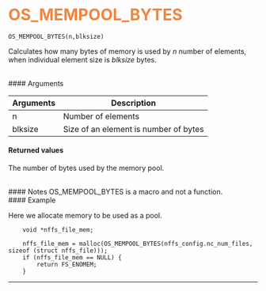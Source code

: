 ## <font color="#F2853F" style="font-size:24pt">OS_MEMPOOL_BYTES</font>

```no-highlight
OS_MEMPOOL_BYTES(n,blksize)
```

Calculates how many bytes of memory is used by *n* number of elements, when individual element size is *blksize* bytes.

<br>
#### Arguments

| Arguments | Description |
|-----------|-------------|
| n |  Number of elements  |
| blksize |  Size of an element is number of bytes  |

#### Returned values
The number of bytes used by the memory pool.

<br>
#### Notes
OS_MEMPOOL_BYTES is a macro and not a function.

<br>
#### Example

Here we allocate memory to be used as a pool.

```no-highlight
    void *nffs_file_mem;

    nffs_file_mem = malloc(OS_MEMPOOL_BYTES(nffs_config.nc_num_files, sizeof (struct nffs_file)));
    if (nffs_file_mem == NULL) {
        return FS_ENOMEM;
    }
```

---------------------

